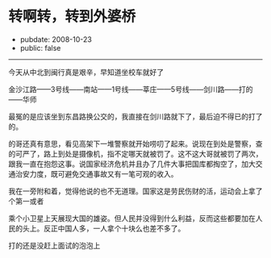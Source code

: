 # 转啊转，转到外婆桥

- pubdate: 2008-10-23
- public: false

--------------------------


今天从中北到闽行真是艰辛，早知道坐校车就好了



金沙江路——3号线——南站——1号线——莘庄——5号线——剑川路——打的——华师



最冤的是应该坐到东昌路换公交的，我直接在剑川路就下了，最后迫不得已的打了的。



的哥还真有意思，看见高架下一堆警察就开始唠叨了起来。说现在到处是警察，查的可严了，路上到处是摄像机，指不定哪天就被罚了。这不这大哥就被罚了两次，跟我一直在抱怨这事。说国家经济危机并且办了几件大事把国库都掏空了，加大交通治安力度，既可避免交通事故又有一笔可观的收入。



我在一旁附和着，觉得他说的也不无道理。国家这是劳民伤财的活，运动会上拿了个第一或者

乘个小卫星上天展现大国的雄姿。但人民并没得到什么利益，反而这些都要加在人民的头上。反正中国人多，一人拿个十块么也差不多了。





打的还是没赶上面试的泡泡上
